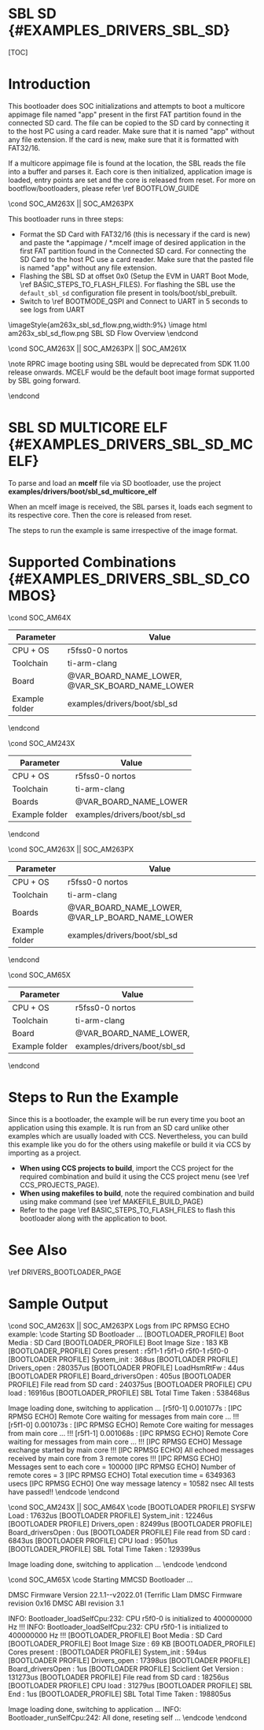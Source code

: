 # SBL SD {#EXAMPLES_DRIVERS_SBL_SD}

[TOC]

# Introduction

This bootloader does SOC initializations and attempts to boot a multicore appimage file named "app" present in the first FAT partition found in the connected SD card. The file can be copied to the SD card by connecting it to the host PC using a card reader. Make sure that it is named "app" without any file extension. If the card is new, make sure that it is formatted with FAT32/16.

If a multicore appimage file is found at the location, the SBL reads the file into a buffer and parses it. Each core is then initialized, application image is loaded, entry points are set and the core is released from reset. For more on bootflow/bootloaders, please refer \ref BOOTFLOW_GUIDE

\cond SOC_AM263X || SOC_AM263PX

This bootloader runs in three steps:
- Format the SD Card with FAT32/16 (this is necessary if the card is new) and paste the *.appimage / *.mcelf image of desired application in the first FAT partition found in the Connected SD card. For connecting the SD Card to the host PC use a card reader. Make sure that the pasted file is named "app" without any file extension.
- Flashing the SBL SD at offset 0x0 (Setup the EVM in UART Boot Mode, \ref BASIC_STEPS_TO_FLASH_FILES). For flashing the SBL use the `default_sbl_sd` configuration file present in tools/boot/sbl_prebuilt.
- Switch to \ref BOOTMODE_QSPI and Connect to UART in 5 seconds to see logs from UART

\imageStyle{am263x_sbl_sd_flow.png,width:9%}
\image html am263x_sbl_sd_flow.png SBL SD Flow Overview
\endcond

\cond SOC_AM263X || SOC_AM263PX || SOC_AM261X

\note RPRC image booting using SBL would be deprecated from SDK 11.00 release onwards. MCELF would be the default boot image format supported by SBL going forward.

\endcond

# SBL SD MULTICORE ELF {#EXAMPLES_DRIVERS_SBL_SD_MCELF}

To parse and load an **mcelf** file via SD bootloader, use the project **examples/drivers/boot/sbl_sd_multicore_elf**

When an mcelf image is received, the SBL parses it, loads each segment to its respective core. Then the core is released from reset.

The steps to run the example is same irrespective of the image format.

# Supported Combinations {#EXAMPLES_DRIVERS_SBL_SD_COMBOS}

\cond SOC_AM64X

 Parameter      | Value
 ---------------|-----------
 CPU + OS       | r5fss0-0 nortos
 Toolchain      | ti-arm-clang
 Board          | @VAR_BOARD_NAME_LOWER, @VAR_SK_BOARD_NAME_LOWER
 Example folder | examples/drivers/boot/sbl_sd

\endcond

\cond SOC_AM243X

 Parameter      | Value
 ---------------|-----------
 CPU + OS       | r5fss0-0 nortos
 Toolchain      | ti-arm-clang
 Boards         | @VAR_BOARD_NAME_LOWER
 Example folder | examples/drivers/boot/sbl_sd

\endcond

\cond SOC_AM263X || SOC_AM263PX

 Parameter      | Value
 ---------------|-----------
 CPU + OS       | r5fss0-0 nortos
 Toolchain      | ti-arm-clang
 Boards         | @VAR_BOARD_NAME_LOWER, @VAR_LP_BOARD_NAME_LOWER
 Example folder | examples/drivers/boot/sbl_sd

\endcond

\cond SOC_AM65X

 Parameter      | Value
 ---------------|-----------
 CPU + OS       | r5fss0-0 nortos
 Toolchain      | ti-arm-clang
 Board          | @VAR_BOARD_NAME_LOWER,
 Example folder | examples/drivers/boot/sbl_sd

\endcond

# Steps to Run the Example

Since this is a bootloader, the example will be run every time you boot an application using this example. It is run from an SD card unlike other examples which are usually loaded with CCS. Nevertheless, you can build this example like you do for the others using makefile or build it via CCS by importing as a project.

- **When using CCS projects to build**, import the CCS project for the required combination
  and build it using the CCS project menu (see \ref CCS_PROJECTS_PAGE).
- **When using makefiles to build**, note the required combination and build using
  make command (see \ref MAKEFILE_BUILD_PAGE)
- Refer to the page \ref BASIC_STEPS_TO_FLASH_FILES to flash this bootloader along with the application to boot.

# See Also

\ref DRIVERS_BOOTLOADER_PAGE

# Sample Output

\cond SOC_AM263X || SOC_AM263PX
Logs from IPC RPMSG ECHO example:
\code
Starting SD Bootloader ...
[BOOTLOADER_PROFILE] Boot Media       : SD Card
[BOOTLOADER_PROFILE] Boot Image Size  : 183 KB
[BOOTLOADER_PROFILE] Cores present    :
r5f1-1
r5f1-0
r5f0-1
r5f0-0
[BOOTLOADER PROFILE] System_init                      :        368us
[BOOTLOADER PROFILE] Drivers_open                     :     280357us
[BOOTLOADER PROFILE] LoadHsmRtFw                      :         44us
[BOOTLOADER PROFILE] Board_driversOpen                :        405us
[BOOTLOADER PROFILE] File read from SD card           :     240375us
[BOOTLOADER PROFILE] CPU load                         :      16916us
[BOOTLOADER_PROFILE] SBL Total Time Taken             :     538468us

Image loading done, switching to application ...
[r5f0-1]     0.001077s : [IPC RPMSG ECHO] Remote Core waiting for messages from main core ... !!!
[r5f1-0]     0.001073s : [IPC RPMSG ECHO] Remote Core waiting for messages from main core ... !!!
[r5f1-1]     0.001068s : [IPC RPMSG ECHO] Remote Core waiting for messages from main core ... !!!
[IPC RPMSG ECHO] Message exchange started by main core !!!
[IPC RPMSG ECHO] All echoed messages received by main core from 3 remote cores !!!
[IPC RPMSG ECHO] Messages sent to each core = 100000
[IPC RPMSG ECHO] Number of remote cores = 3
[IPC RPMSG ECHO] Total execution time = 6349363 usecs
[IPC RPMSG ECHO] One way message latency = 10582 nsec
All tests have passed!!
\endcode
\endcond

\cond SOC_AM243X || SOC_AM64X
\code
[BOOTLOADER PROFILE] SYSFW Load                       :      17632us
[BOOTLOADER PROFILE] System_init                      :      12246us
[BOOTLOADER PROFILE] Drivers_open                     :      82499us
[BOOTLOADER PROFILE] Board_driversOpen                :          0us
[BOOTLOADER PROFILE] File read from SD card           :       6843us
[BOOTLOADER PROFILE] CPU load                         :       9501us
[BOOTLOADER_PROFILE] SBL Total Time Taken             :     129399us

Image loading done, switching to application ...
\endcode
\endcond

\cond SOC_AM65X
\code
Starting MMCSD Bootloader ...

DMSC Firmware Version 22.1.1--v2022.01 (Terrific Llam
DMSC Firmware revision 0x16
DMSC ABI revision 3.1

INFO: Bootloader_loadSelfCpu:232: CPU r5f0-0 is initialized to 400000000 Hz !!!
INFO: Bootloader_loadSelfCpu:232: CPU r5f0-1 is initialized to 400000000 Hz !!!
[BOOTLOADER_PROFILE] Boot Media       : SD Card
[BOOTLOADER_PROFILE] Boot Image Size  : 69 KB
[BOOTLOADER_PROFILE] Cores present    :
[BOOTLOADER PROFILE] System_init                      :        594us
[BOOTLOADER PROFILE] Drivers_open                     :      17398us
[BOOTLOADER PROFILE] Board_driversOpen                :          1us
[BOOTLOADER PROFILE] Sciclient Get Version            :     131273us
[BOOTLOADER PROFILE] File read from SD card           :      18256us
[BOOTLOADER PROFILE] CPU load                         :      31279us
[BOOTLOADER PROFILE] SBL End                          :          1us
[BOOTLOADER_PROFILE] SBL Total Time Taken             :     198805us

Image loading done, switching to application ...
INFO: Bootloader_runSelfCpu:242: All done, reseting self ...
\endcode
\endcond
